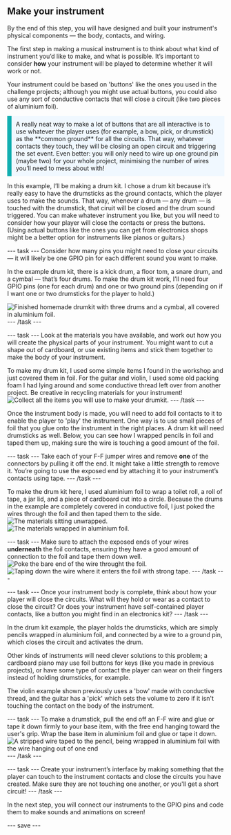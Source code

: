 ## Make your instrument

By the end of this step, you will have designed and built your instrument's physical components — the body, contacts, and wiring. 

The first step in making a musical instrument is to think about what kind of instrument you’d like to make, and what is possible. It’s important to consider **how** your instrument will be played to determine whether it will work or not.

Your instrument could be based on 'buttons' like the ones you used in the challenge projects; although you might use actual buttons, you could also use any sort of conductive contacts that will close a circuit (like two pieces of aluminium foil). 

<p style="border-left: solid; border-width:10px; border-color: #0faeb0; background-color: aliceblue; padding: 10px;">
A really neat way to make a lot of buttons that are all interactive is to use whatever the player uses (for example, a bow, pick, or drumstick) as the **common ground** for all the circuits. That way, whatever contacts they touch, they will be closing an open circuit and triggering the set event. Even better: you will only need to wire up one ground pin (maybe two) for your whole project, minimising the number of wires you’ll need to mess about with!
</p>

In this example, I’ll be making a drum kit. I chose a drum kit because it’s really easy to have the drumsticks as the ground contacts, which the player uses to make the sounds. That way, whenever a drum — any drum — is touched with the drumstick, that ciruit will be closed and the drum sound triggered. You can make whatever instrument you like, but you will need to consider how your player will close the contacts or press the buttons. (Using actual buttons like the ones you can get from electronics shops might be a better option for instruments like pianos or guitars.)

--- task ---
Consider how many pins you might need to close your circuits — it will likely be one GPIO pin for each different sound you want to make.

In the example drum kit, there is a kick drum, a floor tom, a snare drum, and a cymbal — that’s four drums. To make the drum kit work, I’ll need four GPIO pins (one for each drum) and one or two ground pins (depending on if I want one or two drumsticks for the player to hold.) 

![Finished homemade drumkit with three drums and a cymbal, all covered in aluminium foil.](images/drumkit-complete.jpg)
--- /task ---

--- task ---
Look at the materials you have available, and work out how you will create the physical parts of your instrument. You might want to cut a shape out of cardboard, or use existing items and stick them together to make the body of your instrument. 

To make my drum kit, I used some simple items I found in the workshop and just covered them in foil. For the guitar and violin, I used some old packing foam I had lying around and some conductive thread left over from another project. Be creative in recycling materials for your instrument!
![Collect all the items you will use to make your drumkit.](images/materials.jpg)
--- /task ---

Once the instrument body is made, you will need to add foil contacts to it to enable the player to 'play' the instrument. One way is to use small pieces of foil that you glue onto the instrument in the right places. A drum kit will need drumsticks as well. Below, you can see how I wrapped pencils in foil and taped them up, making sure the wire is touching a good amount of the foil.

--- task ---
Take each of your F-F jumper wires and remove **one** of the connectors by pulling it off the end. It might take a little strength to remove it. You’re going to use the exposed end by attaching it to your instrument’s contacts using tape. 
--- /task ---

To make the drum kit here, I used aluminium foil to wrap a toilet roll, a roll of tape, a jar lid, and a piece of cardboard cut into a circle. Because the drums in the example are completely covered in conductive foil, I just poked the wires through the foil and then taped them to the side. 
![The materials sitting unwrapped.](images/stuff.jpg)
![The materials wrapped in aluminium foil.](images/stuff-wrapped.jpg)

--- task ---
Make sure to attach the exposed ends of your wires **underneath** the foil contacts, ensuring they have a good amount of connection to the foil and tape them down well.
![Poke the bare end of the wire throught the foil.](images/insert-wire.jpg)
![Taping down the wire where it enters the foil with strong tape.](images/tape-wire.jpg)
--- /task ---

--- task ---
Once your instrument body is complete, think about how your player will close the circuits. What will they hold or wear as a contact to close the circuit? Or does your instrument have self-contained player contacts, like a button you might find in an electronics kit? 
--- /task ---

In the drum kit example, the player holds the drumsticks, which are simply pencils wrapped in aluminium foil, and connected by a wire to a ground pin, which closes the circuit and activates the drum. 

Other kinds of instruments will need clever solutions to this problem; a cardboard piano may use foil buttons for keys (like you made in previous projects), or have some type of contact the player can wear on their fingers instead of holding drumsticks, for example. 

The violin example shown previously uses a 'bow' made with conductive thread, and the guitar has a 'pick' which sets the volume to zero if it isn't touching the contact on the body of the instrument.

--- task ---
To make a drumstick, pull the end off an F-F wire and glue or tape it down firmly to your base item, with the free end hanging toward the user's grip. Wrap the base item in aluminium foil and glue or tape it down.
![A stripped wire taped to the pencil, being wrapped in aluminium foil with the wire hanging out of one end](images/9-interaction-tool.jpg)
--- /task ---

--- task ---
Create your instrument’s interface by making something that the player can touch to the instrument contacts and close the circuits you have created. Make sure they are not touching one another, or you'll get a short circuit!
--- /task ---

In the next step, you will connect our instruments to the GPIO pins and code them to make sounds and animations on screen!

--- save ---
